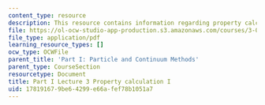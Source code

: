 ```yaml
---
content_type: resource
description: This resource contains information regarding property calculation I.
file: https://ol-ocw-studio-app-production.s3.amazonaws.com/courses/3-021j-introduction-to-modeling-and-simulation-spring-2012/178191679be64299e66afef78b1051a7_MIT3_021JS12_P1_L3.pdf
file_type: application/pdf
learning_resource_types: []
ocw_type: OCWFile
parent_title: 'Part I: Particle and Continuum Methods'
parent_type: CourseSection
resourcetype: Document
title: Part I Lecture 3 Property calculation I
uid: 17819167-9be6-4299-e66a-fef78b1051a7
---
```

